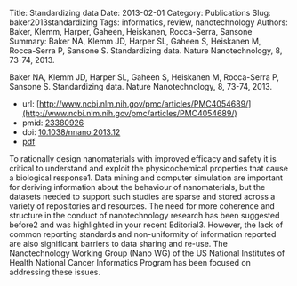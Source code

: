Title: Standardizing data
Date: 2013-02-01
Category: Publications
Slug: baker2013standardizing
Tags: informatics, review, nanotechnology
Authors: Baker, Klemm, Harper, Gaheen, Heiskanen, Rocca-Serra, Sansone
Summary: Baker NA, Klemm JD, Harper SL, Gaheen S, Heiskanen M, Rocca-Serra P, Sansone S. Standardizing data. Nature Nanotechnology, 8, 73-74, 2013. 

Baker NA, Klemm JD, Harper SL, Gaheen S, Heiskanen M, Rocca-Serra P, Sansone S. Standardizing data. Nature Nanotechnology, 8, 73-74, 2013. 

* url: [http://www.ncbi.nlm.nih.gov/pmc/articles/PMC4054689/](http://www.ncbi.nlm.nih.gov/pmc/articles/PMC4054689/)
* pmid: [23380926](23380926)
* doi: [10.1038/nnano.2013.12](10.1038/nnano.2013.12)
* [pdf](http://sobolevnrm.github.io/papers/baker2013standardizing.pdf)

To rationally design nanomaterials with improved efficacy and safety it is critical to understand and exploit the physicochemical properties that cause a biological response1. Data mining and computer simulation are important for deriving information about the behaviour of nanomaterials, but the datasets needed to support such studies are sparse and stored across a variety of repositories and resources. The need for more coherence and structure in the conduct of nanotechnology research has been suggested before2 and was highlighted in your recent Editorial3. However, the lack of common reporting standards and non-uniformity of information reported are also significant barriers to data sharing and re-use. The Nanotechnology Working Group (Nano WG) of the US National Institutes of Health National Cancer Informatics Program has been focused on addressing these issues.
